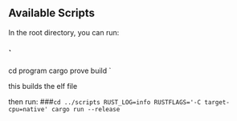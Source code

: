 ## Available Scripts

In the root directory, you can run:

### `
cd program
cargo prove build
`

this builds the elf file

then run:
###`
cd ../scripts
RUST_LOG=info RUSTFLAGS='-C target-cpu=native' cargo run --release
`
